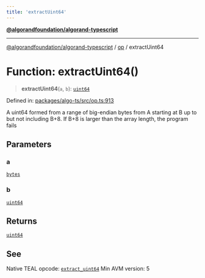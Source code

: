 ```yaml
---
title: 'extractUint64'
---
```


[**@algorandfoundation/algorand-typescript**](../../README.md)

---

[@algorandfoundation/algorand-typescript](../../README.md) / [op](../README.md) / extractUint64

# Function: extractUint64()

> **extractUint64**(`a`, `b`): [`uint64`](../../index/type-aliases/uint64.md)

Defined in: [packages/algo-ts/src/op.ts:913](https://github.com/algorandfoundation/puya-ts/blob/main/packages/algo-ts/src/op.ts#L913)

A uint64 formed from a range of big-endian bytes from A starting at B up to but not including B+8. If B+8 is larger than the array length, the program fails

## Parameters

### a

[`bytes`](../../index/type-aliases/bytes.md)

### b

[`uint64`](../../index/type-aliases/uint64.md)

## Returns

[`uint64`](../../index/type-aliases/uint64.md)

## See

Native TEAL opcode: [`extract_uint64`](https://developer.algorand.org/docs/get-details/dapps/avm/teal/opcodes/v10/#extract_uint64)
Min AVM version: 5
